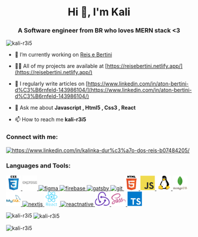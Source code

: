<h1 align="center">Hi 👋, I'm Kali</h1>
<h3 align="center">A Software engineer from BR who loves MERN stack <3</h3>

<p align="left"> <img src="https://komarev.com/ghpvc/?username=kali-r3i5&label=Profile%20views&color=0e75b6&style=flat" alt="kali-r3i5" /> </p>

- 🔭 I’m currently working on [Reis e Bertini](https://reisebertini.netlify.app/)

- 👨‍💻 All of my projects are available at [https://reisebertini.netlify.app/](https://reisebertini.netlify.app/)

- 📝 I regularly write articles on [https://www.linkedin.com/in/aton-bertini-d%C3%B6rnfeld-143986104/](https://www.linkedin.com/in/aton-bertini-d%C3%B6rnfeld-143986104/)

- 💬 Ask me about **Javascript , Html5 , Css3 , React**

- 📫 How to reach me **kali-r3i5**

<h3 align="left">Connect with me:</h3>
<p align="left">
<a href="https://linkedin.com/in/https://www.linkedin.com/in/kalinka-dur%c3%a7o-dos-reis-b07484205/" target="blank"><img align="center" src="https://raw.githubusercontent.com/rahuldkjain/github-profile-readme-generator/master/src/images/icons/Social/linked-in-alt.svg" alt="https://www.linkedin.com/in/kalinka-dur%c3%a7o-dos-reis-b07484205/" height="30" width="40" /></a>
</p>

<h3 align="left">Languages and Tools:</h3>
<p align="left"> <a href="https://www.w3schools.com/css/" target="_blank"> <img src="https://raw.githubusercontent.com/devicons/devicon/master/icons/css3/css3-original-wordmark.svg" alt="css3" width="40" height="40"/> </a> <a href="https://expressjs.com" target="_blank"> <img src="https://raw.githubusercontent.com/devicons/devicon/master/icons/express/express-original-wordmark.svg" alt="express" width="40" height="40"/> </a> <a href="https://www.figma.com/" target="_blank"> <img src="https://www.vectorlogo.zone/logos/figma/figma-icon.svg" alt="figma" width="40" height="40"/> </a> <a href="https://firebase.google.com/" target="_blank"> <img src="https://www.vectorlogo.zone/logos/firebase/firebase-icon.svg" alt="firebase" width="40" height="40"/> </a> <a href="https://www.gatsbyjs.com/" target="_blank"> <img src="https://www.vectorlogo.zone/logos/gatsbyjs/gatsbyjs-icon.svg" alt="gatsby" width="40" height="40"/> </a> <a href="https://git-scm.com/" target="_blank"> <img src="https://www.vectorlogo.zone/logos/git-scm/git-scm-icon.svg" alt="git" width="40" height="40"/> </a> <a href="https://www.w3.org/html/" target="_blank"> <img src="https://raw.githubusercontent.com/devicons/devicon/master/icons/html5/html5-original-wordmark.svg" alt="html5" width="40" height="40"/> </a> <a href="https://developer.mozilla.org/en-US/docs/Web/JavaScript" target="_blank"> <img src="https://raw.githubusercontent.com/devicons/devicon/master/icons/javascript/javascript-original.svg" alt="javascript" width="40" height="40"/> </a> <a href="https://www.linux.org/" target="_blank"> <img src="https://raw.githubusercontent.com/devicons/devicon/master/icons/linux/linux-original.svg" alt="linux" width="40" height="40"/> </a> <a href="https://www.mongodb.com/" target="_blank"> <img src="https://raw.githubusercontent.com/devicons/devicon/master/icons/mongodb/mongodb-original-wordmark.svg" alt="mongodb" width="40" height="40"/> </a> <a href="https://www.mysql.com/" target="_blank"> <img src="https://raw.githubusercontent.com/devicons/devicon/master/icons/mysql/mysql-original-wordmark.svg" alt="mysql" width="40" height="40"/> </a> <a href="https://nextjs.org/" target="_blank"> <img src="https://cdn.worldvectorlogo.com/logos/nextjs-3.svg" alt="nextjs" width="40" height="40"/> </a> <a href="https://reactjs.org/" target="_blank"> <img src="https://raw.githubusercontent.com/devicons/devicon/master/icons/react/react-original-wordmark.svg" alt="react" width="40" height="40"/> </a> <a href="https://reactnative.dev/" target="_blank"> <img src="https://reactnative.dev/img/header_logo.svg" alt="reactnative" width="40" height="40"/> </a> <a href="https://redux.js.org" target="_blank"> <img src="https://raw.githubusercontent.com/devicons/devicon/master/icons/redux/redux-original.svg" alt="redux" width="40" height="40"/> </a> <a href="https://sass-lang.com" target="_blank"> <img src="https://raw.githubusercontent.com/devicons/devicon/master/icons/sass/sass-original.svg" alt="sass" width="40" height="40"/> </a> <a href="https://www.typescriptlang.org/" target="_blank"> <img src="https://raw.githubusercontent.com/devicons/devicon/master/icons/typescript/typescript-original.svg" alt="typescript" width="40" height="40"/> </a> </p>

<p><img align="left" src="https://github-readme-stats.vercel.app/api/top-langs?username=kali-r3i5&show_icons=true&locale=en&layout=compact" alt="kali-r3i5" /></p>

<p>&nbsp;<img align="center" src="https://github-readme-stats.vercel.app/api?username=kali-r3i5&show_icons=true&locale=en" alt="kali-r3i5" /></p>

<p><img align="center" src="https://github-readme-streak-stats.herokuapp.com/?user=kali-r3i5&" alt="kali-r3i5" /></p>

